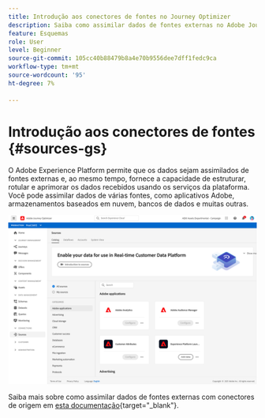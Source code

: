 ```yaml
---
title: Introdução aos conectores de fontes no Journey Optimizer
description: Saiba como assimilar dados de fontes externas no Adobe Journey Optimizer
feature: Esquemas
role: User
level: Beginner
source-git-commit: 105cc40b88479b8a4e70b9556dee7dff1fedc9ca
workflow-type: tm+mt
source-wordcount: '95'
ht-degree: 7%

---
```


# Introdução aos conectores de fontes {#sources-gs}

O Adobe Experience Platform permite que os dados sejam assimilados de fontes externas e, ao mesmo tempo, fornece a capacidade de estruturar, rotular e aprimorar os dados recebidos usando os serviços da plataforma. Você pode assimilar dados de várias fontes, como aplicativos Adobe, armazenamentos baseados em nuvem, bancos de dados e muitas outras.

![](assets/sources-home.png)

Saiba mais sobre como assimilar dados de fontes externas com conectores de origem em [esta documentação](https://experienceleague.adobe.com/docs/experience-platform/sources/home.html?lang=pt-BR){target=&quot;_blank&quot;}.
